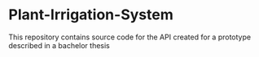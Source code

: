 # Plant-Irrigation-System
This repository contains source code for the API created for a prototype described in a bachelor thesis 
